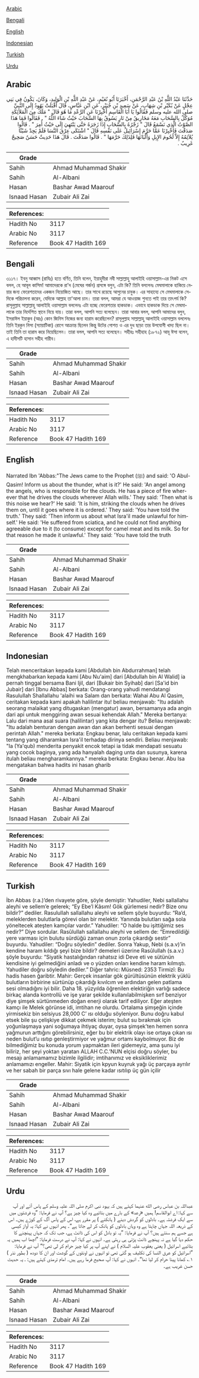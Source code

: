 [Arabic](#arabic)

[Bengali](#bengali)

[English](#english)

[Indonesian](#indonesian)

[Turkish](#turkish)

[Urdu](#urdu)

## Arabic


<div dir="rtl" lang="ar" style={{fontSize:'larger',backgroundColor:'#f8f9fa',padding:20}}>
حَدَّثَنَا عَبْدُ اللَّهِ بْنُ عَبْدِ الرَّحْمَنِ، أَخْبَرَنَا أَبُو نُعَيْمٍ، عَنْ عَبْدِ اللَّهِ بْنِ الْوَلِيدِ، وَكَانَ، يَكُونُ فِي بَنِي عِجْلٍ عَنْ بُكَيْرِ بْنِ شِهَابٍ، عَنْ سَعِيدِ بْنِ جُبَيْرٍ، عَنِ ابْنِ عَبَّاسٍ، قَالَ أَقْبَلَتْ يَهُودُ إِلَى النَّبِيِّ صلى الله عليه وسلم فَقَالُوا يَا أَبَا الْقَاسِمِ أَخْبِرْنَا عَنِ الرَّعْدِ مَا هُوَ قَالَ ‏"‏ مَلَكٌ مِنَ الْمَلاَئِكَةِ مُوَكَّلٌ بِالسَّحَابِ مَعَهُ مَخَارِيقُ مِنْ نَارٍ يَسُوقُ بِهَا السَّحَابَ حَيْثُ شَاءَ اللَّهُ ‏"‏ ‏.‏ فَقَالُوا فَمَا هَذَا الصَّوْتُ الَّذِي نَسْمَعُ قَالَ ‏"‏ زَجْرُهُ بِالسَّحَابِ إِذَا زَجَرَهُ حَتَّى يَنْتَهِيَ إِلَى حَيْثُ أُمِرَ ‏"‏ ‏.‏ قَالُوا صَدَقْتَ فَأَخْبِرْنَا عَمَّا حَرَّمَ إِسْرَائِيلُ عَلَى نَفْسِهِ قَالَ ‏"‏ اشْتَكَى عِرْقَ النَّسَا فَلَمْ يَجِدْ شَيْئًا يُلاَئِمُهُ إِلاَّ لُحُومَ الإِبِلِ وَأَلْبَانَهَا فَلِذَلِكَ حَرَّمَهَا ‏"‏ ‏.‏ قَالُوا صَدَقْتَ ‏.‏ قَالَ هَذَا حَدِيثٌ حَسَنٌ صَحِيحٌ غَرِيبٌ ‏.‏
</div>
<div style={{backgroundColor:'#f8f9fa',padding:20, marginBottom: 10}}><table> <thead> <tr> <th>Grade</th> <th></th> </tr> </thead> <tbody> <tr><td>Sahih</td><td>Ahmad Muhammad Shakir</td></tr><tr><td>Sahih</td><td>Al-Albani</td></tr><tr><td>Hasan</td><td>Bashar Awad Maarouf</td></tr><tr><td>Isnaad Hasan</td><td>Zubair Ali Zai</td></tr></tbody></table><table> <thead> <tr> <th>References:</th> <th></th> </tr> </thead> <tbody><tr><td>Hadith No</td><td>3117</td></tr><tr><td>Arabic No</td><td>3117</td></tr><tr><td>Reference</td><td>Book 47 Hadith 169</td></tr></tbody></table></div>

## Bengali


<div dir="ltr" lang="bn" style={{fontSize:'larger',backgroundColor:'#f8f9fa',padding:20}}>
৩১১৭। ইবনু আব্বাস (রাযিঃ) হতে বর্ণিত, তিনি বলেন, ইয়াহুদীরা নবী সাল্লাল্লাহু আলাইহি ওয়াসাল্লাম-এর নিকট এসে বলল, হে আবূল কাসিম! আমাদেরকে রা'দ (মেঘের গর্জন) প্রসঙ্গে বলুন, এটা কি? তিনি বললেনঃ মেঘমালাকে হাকিয়ে নেয়ার জন্য ফেরেশতাদের একজন নিয়োজিত আছে। তার সাথে রয়েছে আগুনের চাবুক। এর সাহায্যে সে মেঘমালাকে সেদিকে পরিচালনা করেন, যেদিকে আল্লাহ তা'আলা চান। তারা বলল, আমরা যে আওয়াজ শুনতে পাই তার তাৎপর্য কি? রাসূলুল্লাহ সাল্লাল্লাহু আলাইহি ওয়াসাল্লাম বললেনঃ এটা হচ্ছে ফেরেশতার হাকডাক। এভাবে হাকডাক দিয়ে সে মেঘমালাকে তার নির্দেশিত স্থানে নিয়ে যায়। তারা বলল, আপনি সত্য বলেছেন। তারা আবার বলল, আপনি আমাদের বলুন, ইসরাঈল ইয়াকুব (আঃ) কোন জিনিস নিজের জন্য হারাম করেছিলেন? রাসূলুল্লাহ সাল্লাল্লাহু আলাইহি ওয়াসাল্লাম বললেনঃ তিনি ইরকুন নিসা (স্যায়াটিকা) রোগে আক্রান্ত ছিলেন কিন্তু উটের গোশত ও এর দুধ ছাড়া তার উপযোগী খাদ্য ছিল না। তাই তিনি তা হারাম করে নিয়েছিলেন। তারা বলল, আপনি সত্য বলেছেন। সহীহঃ সহীহাহ (১৮৭২) আবূ ঈসা বলেন, এ হাদীসটি হাসান সহীহ গারীব।
</div>
<div style={{backgroundColor:'#f8f9fa',padding:20, marginBottom: 10}}><table> <thead> <tr> <th>Grade</th> <th></th> </tr> </thead> <tbody> <tr><td>Sahih</td><td>Ahmad Muhammad Shakir</td></tr><tr><td>Sahih</td><td>Al-Albani</td></tr><tr><td>Hasan</td><td>Bashar Awad Maarouf</td></tr><tr><td>Isnaad Hasan</td><td>Zubair Ali Zai</td></tr></tbody></table><table> <thead> <tr> <th>References:</th> <th></th> </tr> </thead> <tbody><tr><td>Hadith No</td><td>3117</td></tr><tr><td>Arabic No</td><td>3117</td></tr><tr><td>Reference</td><td>Book 47 Hadith 169</td></tr></tbody></table></div>

## English


<div dir="ltr" lang="en" style={{fontSize:'larger',backgroundColor:'#f8f9fa',padding:20}}>
Narrated Ibn 'Abbas:"The Jews came to the Prophet (ﷺ) and said: 'O Abul-Qasim! Inform us about the thunder, what is it?' He said: 'An angel among the angels, who is responsible for the clouds. He has a piece of fire wherever that he drives the clouds wherever Allah wills.' They said: 'Then what is this noise we hear?' He said: 'It is him, striking the clouds when he drives them on, until it goes where it is ordered.' They said: 'You have told the truth.' They said: 'Then inform us about what Isra'il made unlawful for himself.' He said: 'He suffered from sciatica, and he could not find anything agreeable due to it (to consume) except for camel meat and its milk. So for that reason he made it unlawful.' They said: 'You have told the truth
</div>
<div style={{backgroundColor:'#f8f9fa',padding:20, marginBottom: 10}}><table> <thead> <tr> <th>Grade</th> <th></th> </tr> </thead> <tbody> <tr><td>Sahih</td><td>Ahmad Muhammad Shakir</td></tr><tr><td>Sahih</td><td>Al-Albani</td></tr><tr><td>Hasan</td><td>Bashar Awad Maarouf</td></tr><tr><td>Isnaad Hasan</td><td>Zubair Ali Zai</td></tr></tbody></table><table> <thead> <tr> <th>References:</th> <th></th> </tr> </thead> <tbody><tr><td>Hadith No</td><td>3117</td></tr><tr><td>Arabic No</td><td>3117</td></tr><tr><td>Reference</td><td>Book 47 Hadith 169</td></tr></tbody></table></div>

## Indonesian


<div dir="ltr" lang="id" style={{fontSize:'larger',backgroundColor:'#f8f9fa',padding:20}}>
Telah menceritakan kepada kami [Abdullah bin Abdurrahman] telah mengkhabarkan kepada kami [Abu Nu'aim] dari [Abdullah bin Al Walid] ia pernah tinggal bersama Bani Ijil, dari [Bukair bin Syihab] dari [Sa'id bin Jubair] dari [Ibnu Abbas] berkata: Orang-orang yahudi mendatangi Rasulullah Shallallahu 'alaihi wa Salam dan berkata: Wahai Abu Al Qasim, ceritakan kepada kami apakah halilintar itu! beliau menjawab: "Itu adalah seorang malaikat yang ditugaskan (mengatur) awan, bersamanya ada angin dari api untuk menggiring awan sesuai kehendak Allah." Mereka bertanya: Lalu dari mana asal suara (halilintar) yang kita dengar itu? Beliau menjawab: "Itu adalah benturan dengan awan dan akan berhenti sesuai dengan perintah Allah." mereka berkata: Engkau benar, lalu ceritakan kepada kami tentang yang diharamkan Isra'il terhadap dirinya sendiri. Beliau menjawab: "Ia (Ya'qub) menderita penyakit encok tetapi ia tidak mendapati sesuatu yang cocok baginya, yang ada hanyalah daging unta dan susunya, karena itulah beliau mengharamkannya." mereka berkata: Engkau benar. Abu Isa mengatakan bahwa hadits ini hasan gharib
</div>
<div style={{backgroundColor:'#f8f9fa',padding:20, marginBottom: 10}}><table> <thead> <tr> <th>Grade</th> <th></th> </tr> </thead> <tbody> <tr><td>Sahih</td><td>Ahmad Muhammad Shakir</td></tr><tr><td>Sahih</td><td>Al-Albani</td></tr><tr><td>Hasan</td><td>Bashar Awad Maarouf</td></tr><tr><td>Isnaad Hasan</td><td>Zubair Ali Zai</td></tr></tbody></table><table> <thead> <tr> <th>References:</th> <th></th> </tr> </thead> <tbody><tr><td>Hadith No</td><td>3117</td></tr><tr><td>Arabic No</td><td>3117</td></tr><tr><td>Reference</td><td>Book 47 Hadith 169</td></tr></tbody></table></div>

## Turkish


<div dir="ltr" lang="tr" style={{fontSize:'larger',backgroundColor:'#f8f9fa',padding:20}}>
İbn Abbas (r.a.)’den rivayete göre, şöyle demiştir: Yahudiler, Nebi sallallahu aleyhi ve sellem’e gelerek; “Ey Ebe’l Kâsım! Gök gürlemesi nedir? Bize onu bildir?” dediler. Rasulullah sallallahu aleyhi ve sellem şöyle buyurdu: “Ra’d, meleklerden bulutlarla görevi olan bir melektir. Yanında bulutları sağa sola yöneltecek ateşten kamçılar vardır.” Yahudiler: “O halde bu işittiğimiz ses nedir?” Diye sordular. Rasûlullah sallallahu aleyhi ve sellem de: “Emredildiği yere varması için bulutu sürdüğü zaman onun zorla çıkardığı sestir” buyurdu. Yahudiler: “Doğru söyledin” dediler. Sonra Yakup, Nebi (s.a.v)’in kendine haram kıldığı şeyi bize bildir? demeleri üzerine Rasûlullah (s.a.v.) şöyle buyurdu: “Siyatik hastalığından rahatsız idi Deve eti ve sütünün kendisine iyi gelmediğini anladı ve o yüzden onları kendine haram kılmıştı. Yahudiler doğru söyledin dediler.” Diğer tahric: Müsned: 2353 Tirmizî: Bu hadis hasen ğaribtir. Mahir: Gerçek insanlar gök gürültüsünün elektrik yüklü bulutların birbirine sürtünüp çıkardığı kıvılcım ve ardından gelen patlama sesi olmadığını iyi bilir. Daha 18. yüzyılda öğrenilen elektiriğin varlığı sadece birkaç alanda kontrollü ve işe yarar şekilde kullanılabilmişken sırf benziyor diye şimşek sürtünmeden doğan enerji olarak tarif ediliyor. Eğer ateşten kamçı ile Melek görünse idi, imtihan ne olurdu. Ortalama şimşeğin içinde yirmisekiz bin selsiyus 28,000 C’ ısı olduğu söyleniyor. Bunu doğru kabul etsek bile şu çelişkiye dikkat çekmek isterim; bulut su bırakmak için yoğunlaşmaya yani soğumaya ihtiyaç duyar, oysa şimşek’ten hemen sonra yağmurun arttığını görebilirsiniz, eğer bu bir elektrik olayı ise ortaya çıkan ısı neden bulut’u ısıtıp genleştirmiyor ve yağmur ortamı kaybolmuyor. Biz de bilmediğimiz bu konuda yorum yapmaktan ileri gidemeyiz, ama şunu iyi biliriz, her şeyi yoktan yaratan ALLAH C.C.’NUN elçisi doğru söyler, bu mesajı anlamamamız bizimle ilgilidir; imtihanımız ve eksikliklerimiz anlamamızı engeller. Mahir: Siyatik için kpyun kuyruk yağı üç parçaya ayrılır ve her sabah bir parça sıvı hale gelene kadar ısıtılıp üç gün içilir
</div>
<div style={{backgroundColor:'#f8f9fa',padding:20, marginBottom: 10}}><table> <thead> <tr> <th>Grade</th> <th></th> </tr> </thead> <tbody> <tr><td>Sahih</td><td>Ahmad Muhammad Shakir</td></tr><tr><td>Sahih</td><td>Al-Albani</td></tr><tr><td>Hasan</td><td>Bashar Awad Maarouf</td></tr><tr><td>Isnaad Hasan</td><td>Zubair Ali Zai</td></tr></tbody></table><table> <thead> <tr> <th>References:</th> <th></th> </tr> </thead> <tbody><tr><td>Hadith No</td><td>3117</td></tr><tr><td>Arabic No</td><td>3117</td></tr><tr><td>Reference</td><td>Book 47 Hadith 169</td></tr></tbody></table></div>

## Urdu


<div dir="rtl" lang="ur" style={{fontSize:'larger',backgroundColor:'#f8f9fa',padding:20}}>
عبداللہ بن عباس رضی الله عنہما کہتے ہیں کہ یہود نبی اکرم صلی اللہ علیہ وسلم کے پاس آئے اور آپ سے کہا: اے ابوالقاسم! ہمیں «رعد» کے بارے میں بتائیے وہ کیا چیز ہے؟ آپ نے فرمایا: ”وہ فرشتوں میں سے ایک فرشتہ ہے۔ بادلوں کو گردش دینے ( ہانکنے ) پر مقرر ہے، اس کے پاس آگ کے کوڑے ہیں۔ اس کے ذریعہ اللہ جہاں چاہتا ہے وہ وہاں بادلوں کو ہانک کر لے جاتا ہے“۔ پھر انہوں نے کہا: یہ آواز کیسی ہے جسے ہم سنتے ہیں؟ آپ نے فرمایا: ”یہ تو بادل کو اس کی ڈانٹ ہے، جب تک کہ جہاں پہنچنے کا حکم دیا گیا ہے نہ پہنچے ڈانٹ پڑتی ہی رہتی ہے۔ انہوں نے کہا: آپ نے درست فرمایا: ”اچھا اب ہمیں یہ بتائیے اسرائیل ( یعنی یعقوب علیہ السلام ) نے اپنے آپ پر کیا چیز حرام کر لی تھی؟“ آپ نے فرمایا: ”اسرائیل کو عرق النسا کی تکلیف ہو گئی تھی تو انہوں نے اونٹوں کے گوشت اور ان کا دودھ ( بطور نذر ) ۱؎ کھانا پینا حرام کر لیا تھا“۔ انہوں نے کہا: آپ صحیح فرما رہے ہیں۔ امام ترمذی کہتے ہیں: ـ یہ حدیث حسن غریب ہے۔
</div>
<div style={{backgroundColor:'#f8f9fa',padding:20, marginBottom: 10}}><table> <thead> <tr> <th>Grade</th> <th></th> </tr> </thead> <tbody> <tr><td>Sahih</td><td>Ahmad Muhammad Shakir</td></tr><tr><td>Sahih</td><td>Al-Albani</td></tr><tr><td>Hasan</td><td>Bashar Awad Maarouf</td></tr><tr><td>Isnaad Hasan</td><td>Zubair Ali Zai</td></tr></tbody></table><table> <thead> <tr> <th>References:</th> <th></th> </tr> </thead> <tbody><tr><td>Hadith No</td><td>3117</td></tr><tr><td>Arabic No</td><td>3117</td></tr><tr><td>Reference</td><td>Book 47 Hadith 169</td></tr></tbody></table></div>